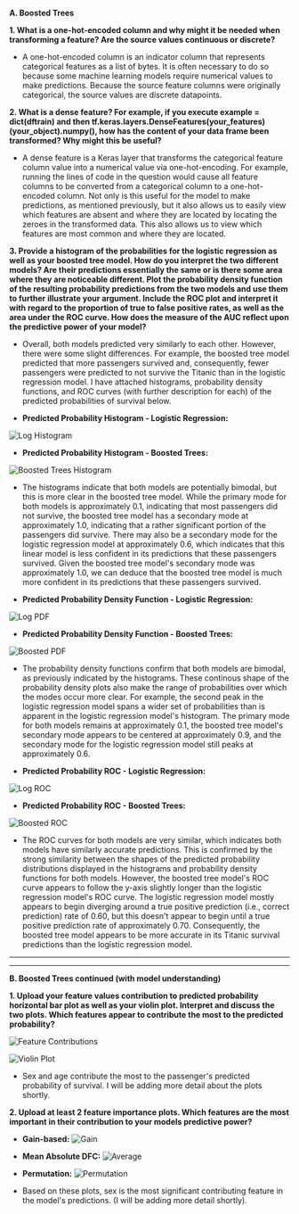 **A. Boosted Trees**

  **1. What is a one-hot-encoded column and why might it be needed when transforming a feature?  Are the source values continuous or discrete?**
  
*  A one-hot-encoded column is an indicator column that represents categorical features as a list of bytes.  It is often necessary to do so because some machine learning models require numerical values to make predictions.  Because the source feature columns were originally categorical, the source values are discrete datapoints.

  **2. What is a dense feature?  For example, if you execute example = dict(dftrain) and then tf.keras.layers.DenseFeatures(your_features)(your_object).numpy(), how has the content of your data frame been transformed?  Why might this be useful?**
  
*  A dense feature is a Keras layer that transforms the categorical feature column value into a numerical value via one-hot-encoding.  For example, running the lines of code in the question would cause all feature columns to be converted from a categorical column to a one-hot-encoded column.  Not only is this useful for the model to make predictions, as mentioned previously, but it also allows us to easily view which features are absent and where they are located by locating the zeroes in the transformed data.  This also allows us to view which features are most common and where they are located.

  **3. Provide a histogram of the probabilities for the logistic regression as well as your boosted tree model.  How do you interpret the two different models?  Are their predictions essentially the same or is there some area where they are noticeable different.  Plot the probability density function of the resulting probability predictions from the two models and use them to further illustrate your argument.  Include the ROC plot and interpret it with regard to the proportion of true to false positive rates, as well as the area under the ROC curve.  How does the measure of the AUC reflect upon the predictive power of your model?**
  
*  Overall, both models predicted very similarly to each other.  However, there were some slight differences.  For example, the boosted tree model predicted that more passengers survived and, consequently, fewer passengers were predicted to not survive the Titanic than in the logistic regression model.  I have attached histograms, probability density functions, and ROC curves (with further description for each) of the predicted probabilities of survival below.

*  **Predicted Probability Histogram - Logistic Regression:**

  ![Log Histogram](linear_predictions.png)

*  **Predicted Probability Histogram - Boosted Trees:**

  ![Boosted Trees Histogram](boosted_predictions.png)

*  The histograms indicate that both models are potentially bimodal, but this is more clear in the boosted tree model.  While the primary mode for both models is approximately 0.1, indicating that most passengers did not survive, the boosted tree model has a secondary mode at approximately 1.0, indicating that a rather significant portion of the passengers did survive.  There may also be a secondary mode for the logistic regression model at approximately 0.6, which indicates that this linear model is less confident in its predictions that these passengers survived.  Given the boosted tree model's secondary mode was approximately 1.0, we can deduce that the boosted tree model is much more confident in its predictions that these passengers survived.



*  **Predicted Probability Density Function - Logistic Regression:**

  ![Log PDF](linear_pdf.png)

*  **Predicted Probability Density Function - Boosted Trees:**

  ![Boosted PDF](boosted_pdf.png)

*  The probability density functions confirm that both models are bimodal, as previously indicated by the histograms.  These continous shape of the probability density plots also make the range of probabilities over which the modes occur more clear.  For example, the second peak in the logistic regression model spans a wider set of probabilities than is apparent in the logistic regression model's histogram.  The primary mode for both models remains at approximately 0.1, the boosted tree model's secondary mode appears to be centered at approximately 0.9, and the secondary mode for the logistic regression model still peaks at approximately 0.6.



*  **Predicted Probability ROC - Logistic Regression:**

  ![Log ROC](linear_ROC.png)

*  **Predicted Probability ROC - Boosted Trees:**

  ![Boosted ROC](boosted_ROC.png)

*  The ROC curves for both models are very similar, which indicates both models have similarly accurate predictions.  This is confirmed by the strong similarity between the shapes of the predicted probability distributions displayed in the histograms and probability density functions for both models.  However, the boosted tree model's ROC curve appears to follow the y-axis slightly longer than the logistic regression model's ROC curve.  The logistic regression model mostly appears to begin diverging around a true positive prediction (i.e., correct prediction) rate of 0.60, but this doesn't appear to begin until a true positive prediction rate of approximately 0.70.  Consequently, the boosted tree model appears to be more accurate in its Titanic survival predictions than the logistic regression model.



---
---

**B. Boosted Trees continued (with model understanding)**

  **1. Upload your feature values contribution to predicted probability horizontal bar plot as well as your violin plot.  Interpret and discuss the two plots.  Which features appear to contribute the most to the predicted probability?**
  
  ![Feature Contributions](featcontributions.png)
  
  ![Violin Plot](violin.png)
  
*  Sex and age contribute the most to the passenger's predicted probability of survival.  I will be adding more detail about the plots shortly.

  **2. Upload at least 2 feature importance plots.  Which features are the most important in their contribution to your models predictive power?**
  
* **Gain-based:**
  ![Gain](gain.png)
  
* **Mean Absolute DFC:**
  ![Average](avg.png)

* **Permutation:**
  ![Permutation](permutation.png)
  
*  Based on these plots, sex is the most significant contributing feature in the model's predictions.  (I will be adding more detail shortly).
